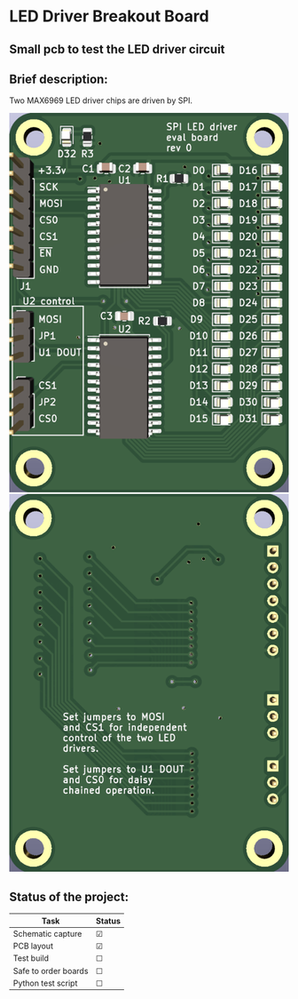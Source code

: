 # LED Driver Breakout Board

## Small pcb to test the LED driver circuit

## Brief description:
Two MAX6969 LED driver chips are driven by SPI.

![pcb front](./pics/pcb_front.png)
![pcb rear](./pics/pcb_rear.png)

## Status of the project:

Task | Status |
---------|--------------|
Schematic capture | &#9745;
PCB layout | &#9745;
Test build | &#9744;
Safe to order boards| &#9744;
Python test script | &#9744;
